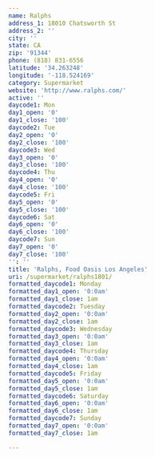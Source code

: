 ```yaml
---
name: Ralphs
address_1: 18010 Chatsworth St
address_2: ''
city: ''
state: CA
zip: '91344'
phone: (818) 831-6556
latitude: '34.263248'
longitude: '-118.524169'
category: Supermarket
website: 'http://www.ralphs.com/'
active: ''
daycode1: Mon
day1_open: '0'
day1_close: '100'
daycode2: Tue
day2_open: '0'
day2_close: '100'
daycode3: Wed
day3_open: '0'
day3_close: '100'
daycode4: Thu
day4_open: '0'
day4_close: '100'
daycode5: Fri
day5_open: '0'
day5_close: '100'
daycode6: Sat
day6_open: '0'
day6_close: '100'
daycode7: Sun
day7_open: '0'
day7_close: '100'
'': ''
title: 'Ralphs, Food Oasis Los Angeles'
uri: /supermarket/ralphs1801/
formatted_daycode1: Monday
formatted_day1_open: '0:0am'
formatted_day1_close: 1am
formatted_daycode2: Tuesday
formatted_day2_open: '0:0am'
formatted_day2_close: 1am
formatted_daycode3: Wednesday
formatted_day3_open: '0:0am'
formatted_day3_close: 1am
formatted_daycode4: Thursday
formatted_day4_open: '0:0am'
formatted_day4_close: 1am
formatted_daycode5: Friday
formatted_day5_open: '0:0am'
formatted_day5_close: 1am
formatted_daycode6: Saturday
formatted_day6_open: '0:0am'
formatted_day6_close: 1am
formatted_daycode7: Sunday
formatted_day7_open: '0:0am'
formatted_day7_close: 1am

---
```


